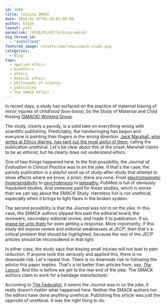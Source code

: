 ```yaml
---
id: 3600
title: Talking SMACK
date: 2016-01-07T05:36:03-05:00
author: k3jph
layout: post
permalink: /2016/01/07/talking-smack/
dsq_thread_id:
  - "4469473634"
featured_image: /assets/img/news/smack-study.png
categories:
  - Blog
tags:
  - applied ethics
  - bioethics
  - ethics
  - medical ethics
  - philosophy of science
  - publishing
  - the SMACK Affair
---
```

In recent days, a study has surfaced on the practice of maternal kissing of minor injuries of childhood (boo-boos), by the Study of Maternal and Child Kissing [(SMACK) Working Group](http://onlinelibrary.wiley.com/doi/10.1111/jep.12508/abstract).

The study, clearly a parody, is a solid take on everything wrong with scientific publishing.  Predictably, the handwringing has begun and everyone is pointing their fingers in the wrong direction.  [Jack Marshall, who writes at Ethics Alarms, has sent out the most awful of them](http://ethicsalarms.com/2016/01/01/whats-more-unethical-than-a-web-hoax-how-about-a-scientific-journal-hoax/), calling the publication unethical.  Let's be clear about this at the onset: Marshall claims to be an ethicist, but he clearly does not understand ethics.

One of two things happened here.  In the first possibility, the _Journal of Evaluation in Clinical Practice_ was in on the joke.  If that's the case, the parody publication is a playful send up of study-after-study that attempt to show effects where we know, _a priori_, there are none.  From [electromagnetic hypersensitivity](http://www.ncbi.nlm.nih.gov/pubmed/?term=electromagnetic+hypersensitivity) to [psychokinesis](http://www.ncbi.nlm.nih.gov/pubmed/16822164) to [telepathy](http://www.ncbi.nlm.nih.gov/pubmed/25666383), PubMed is full of obviously fraudulent studies.  And someone paid for these studies, which is worse than we can say about the SMACK Study.  Harmless fun is not unethical, especially when it brings to light flaws in the broken system.

The second possibility is that the _Journal_ was not in on the joke.  In this case, the SMACK authors slipped this past the editorial board, the reviewers, secondary editorial review, and made it to publication.  If so, [praise be unto them](http://www.ourladyofperpetualexemption.com/) for even getting a response.  More importantly, if this study did expose review and editorial weaknesses at _JECP_, then that's a critical problem that should be highlighted, because the rest of the _JECP_ articles should be reconsidered in that light.

In either case, the study says that kissing small injuries will not lead to pain reduction.  If anyone took this seriously and applied this, there is no downside risk.  Let's repeat that:  There is no downside risk to following the advice this paper implies.  That's a lot better than articles from, say, _[The Lancet](http://www.thelancet.com/journals/lancet/article/PIIS0140-6736(97)11096-0/abstract)_.  And this is before we get to the real end of the joke.  The SMACK authors claim to work for a bandage manufacturer.

According to [The Federalist](http://thefederalist.com/2015/12/31/scientific-journal-publishes-fake-study-on-whether-mommy-boo-boo-kisses-really-work/), it seems the _Journal_ was in on the joke.  It really doesn't matter what happened here.  Neither the SMACK authors nor the editors have done anything unethical.  Publishing this article was just the opposite of unethical.  It was the right thing to do. 
